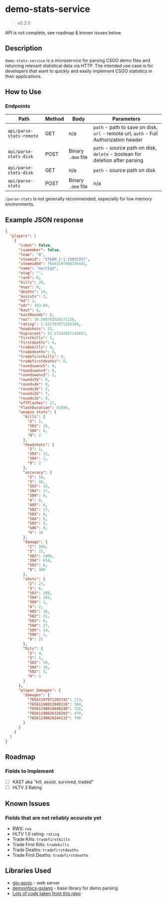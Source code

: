 # demo-stats-service

> v0.2.0

API is not complete, see roadmap & known issues below.

## Description

`demo-stats-service` is a microservice for parsing CSGO demo files and returning relevant statistical data via HTTP. The
intended use case is for developers that want to quickly and easily implement CSGO statistics in their applications.

## How to Use
### Endpoints
|Path|Method|Body|Parameters|
|---|---|---|---|
|`api/parse-stats-remote`|GET| n/a|`path` - path to save on disk, `url` - remote url, `auth` - Full Authorization header|
|`api/parse-stats-disk`|POST| Binary `.dem` file|`path` - source path on disk, `delete` - boolean for deletion after parsing |
|`api/parse-stats-disk`|GET| n/a|`path` - source path on disk |
|`api/parse-stats`|POST|Binary `.dem` file| n/a|

`/parse-stats` is not generally recommended, especially for low memory environments.

## Example JSON response

```json
{
  "players": [
    {
      "isbot": false,
      "isamember": false,
      "team": "B",
      "steamid": "STEAM_1:1:15055357",
      "steamid64": 76561197990376443,
      "name": "mart1g3",
      "atag": "",
      "rank": 0,
      "kills": 28,
      "mvps": 0,
      "deaths": 14,
      "assists": 2,
      "kd": 2,
      "adr": 103.04,
      "kast": 0,
      "kastRounds": 0,
      "rws": 10.590703528271126,
      "rating": 1.531787871295369,
      "headshots": 15,
      "hsprecent": 53.57142857142857,
      "firstkills": 5,
      "firstdeaths": 4,
      "tradekills": 0,
      "tradedeaths": 0,
      "tradefirstkills": 0,
      "tradefirstdeaths": 0,
      "roundswonv5": 0,
      "roundswonv4": 0,
      "roundswonv3": 1,
      "rounds5k": 0,
      "rounds4k": 0,
      "rounds3k": 2,
      "rounds2k": 7,
      "rounds1k": 8,
      "effFlashes": 17,
      "flashDuration": 81894,
      "weapon_stats": {
        "kills": {
          "2": 1,
          "303": 19,
          "304": 6,
          "9": 2
        },
        "headshots": {
          "2": 1,
          "303": 11,
          "304": 1,
          "9": 2
        },
        "accuracy": {
          "2": 14,
          "3": 16,
          "303": 16,
          "304": 17,
          "309": 0,
          "4": 0,
          "405": 0,
          "502": 27,
          "503": 0,
          "504": 0,
          "505": 0,
          "506": 0,
          "9": 18
        },
        "damage": {
          "2": 180,
          "3": 25,
          "303": 2486,
          "304": 654,
          "502": 6,
          "9": 308
        },
        "shots": {
          "2": 27,
          "3": 6,
          "303": 289,
          "304": 102,
          "309": 1,
          "4": 2,
          "405": 36,
          "502": 11,
          "503": 6,
          "504": 27,
          "505": 14,
          "506": 1,
          "9": 27
        },
        "hits": {
          "2": 4,
          "3": 1,
          "303": 50,
          "304": 18,
          "502": 3,
          "9": 5
        }
      },
      "player_damages": {
        "damages": {
          "76561197971293742": 173,
          "76561198012040228": 504,
          "76561198019648240": 720,
          "76561198028320203": 479,
          "76561199020244132": 700
        }
      }
    }
  ]
}
```

## Roadmap

### Fields to Implement

- [ ] KAST aka "kill, assist, survived, traded"
- [ ] HLTV 2 Rating

## Known Issues

### Fields that are not reliably accurate yet

- RWS: `rws`
- HLTV 1.0 rating: `rating`
- Trade Kills: `tradefirstkills`
- Trade First Kills: `tradekills`
- Trade Deaths: `tradefirstdeaths`
- Trade First Deaths: `tradefirstdeaths`

## Libraries Used

- [gin-gonic](https://github.com/gin-gonic/) - web server
- [demoinfocs-golang](https://github.com/markus-wa/demoinfocs-golang) - base library for demo parsing
- [Lots of code taken from this repo](https://github.com/megaclan3000/megaclan3000)
